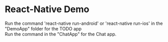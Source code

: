 # React-Native Demo

Run the command 'react-native run-android' or 'react-native run-ios' in the "DemoApp" folder for the TODO app\
Run the command in the "ChatApp" for the Chat app.
